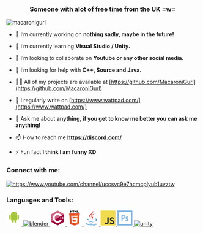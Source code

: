 <h3 align="center">Someone with alot of free time from the UK =w=</h3>

<p align="left"> <img src="https://komarev.com/ghpvc/?username=macaronigurl&label=Profile%20views&color=0e75b6&style=flat" alt="macaronigurl" /> </p>

- 🔭 I’m currently working on **nothing sadly, maybe in the future!**

- 🌱 I’m currently learning **Visual Studio / Unity.**

- 👯 I’m looking to collaborate on **Youtube or any other social media.**

- 🤝 I’m looking for help with **C++, Source and Java.**

- 👨‍💻 All of my projects are available at [https://github.com/MacaroniGurl](https://github.com/MacaroniGurl)

- 📝 I regularly write on [https://www.wattpad.com/](https://www.wattpad.com/)

- 💬 Ask me about **anything, if you get to know me better you can ask me anything!**

- 📫 How to reach me **https://discord.com/**

- ⚡ Fun fact **I think I am funny XD**

<h3 align="left">Connect with me:</h3>
<p align="left">
<a href="https://www.youtube.com/channel/UCCSVc9e7HCmCpLyUB1UVztw" target="blank"><img align="center" src="https://raw.githubusercontent.com/rahuldkjain/github-profile-readme-generator/neutral-icons/src/images/icons/Social/youtube.svg" alt="https://www.youtube.com/channel/uccsvc9e7hcmcplyub1uvztw" height="30" width="40" /></a>
</p>

<h3 align="left">Languages and Tools:</h3>
<p align="left"> <a href="https://developer.android.com" target="_blank"> <img src="https://raw.githubusercontent.com/devicons/devicon/master/icons/android/android-original-wordmark.svg" alt="android" width="40" height="40"/> </a> <a href="https://www.blender.org/" target="_blank"> <img src="https://download.blender.org/branding/community/blender_community_badge_white.svg" alt="blender" width="40" height="40"/> </a> <a href="https://www.w3schools.com/cpp/" target="_blank"> <img src="https://raw.githubusercontent.com/devicons/devicon/master/icons/cplusplus/cplusplus-original.svg" alt="cplusplus" width="40" height="40"/> </a> <a href="https://www.w3.org/html/" target="_blank"> <img src="https://raw.githubusercontent.com/devicons/devicon/master/icons/html5/html5-original-wordmark.svg" alt="html5" width="40" height="40"/> </a> <a href="https://www.java.com" target="_blank"> <img src="https://raw.githubusercontent.com/devicons/devicon/master/icons/java/java-original.svg" alt="java" width="40" height="40"/> </a> <a href="https://developer.mozilla.org/en-US/docs/Web/JavaScript" target="_blank"> <img src="https://raw.githubusercontent.com/devicons/devicon/master/icons/javascript/javascript-original.svg" alt="javascript" width="40" height="40"/> </a> <a href="https://www.photoshop.com/en" target="_blank"> <img src="https://raw.githubusercontent.com/devicons/devicon/master/icons/photoshop/photoshop-line.svg" alt="photoshop" width="40" height="40"/> </a> <a href="https://unity.com/" target="_blank"> <img src="https://www.vectorlogo.zone/logos/unity3d/unity3d-icon.svg" alt="unity" width="40" height="40"/> </a> </p>

